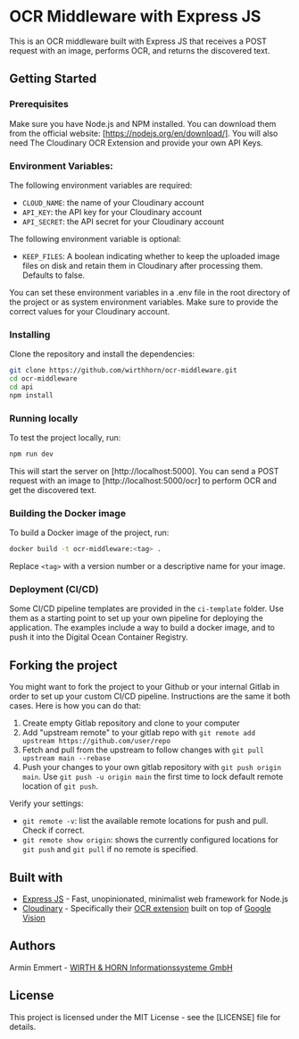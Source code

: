 # OCR Middleware with Express JS

This is an OCR middleware built with Express JS that receives a POST request with an image, performs OCR, and returns the discovered text.

## Getting Started

### Prerequisites

Make sure you have Node.js and NPM installed. You can download them from the official website: [https://nodejs.org/en/download/].
You will also need The Cloudinary OCR Extension and provide your own API Keys.

### Environment Variables:

The following environment variables are required:

- `CLOUD_NAME`: the name of your Cloudinary account
- `API_KEY`: the API key for your Cloudinary account
- `API_SECRET`: the API secret for your Cloudinary account

The following environment variable is optional:

- `KEEP_FILES`: A boolean indicating whether to keep the uploaded image files on disk and retain them in Cloudinary after processing them. Defaults to false.

You can set these environment variables in a .env file in the root directory of the project or as system environment variables. Make sure to provide the correct values for your Cloudinary account.
### Installing

Clone the repository and install the dependencies:

```sh
git clone https://github.com/wirthhorn/ocr-middleware.git
cd ocr-middleware
cd api
npm install
```

### Running locally

To test the project locally, run:

```sh
npm run dev
```

This will start the server on [http://localhost:5000]. You can send a POST request with an image to [http://localhost:5000/ocr] to perform OCR and get the discovered text.

### Building the Docker image

To build a Docker image of the project, run:

```sh
docker build -t ocr-middleware:<tag> .
```
Replace `<tag>` with a version number or a descriptive name for your image.

### Deployment (CI/CD)

Some CI/CD pipeline templates are provided in the `ci-template` folder. Use them as a starting point to set up your own pipeline for deploying the application. The examples include a way to build a docker image, and to push it into the Digital Ocean Container Registry.


## Forking the project

You might want to fork the project to your Github or your internal Gitlab in order to set up your custom CI/CD pipeline. Instructions are the same it both cases. Here is how you can do that:

1. Create empty Gitlab repository and clone to your computer
2. Add "upstream remote" to your gitlab repo with `git remote add upstream https://github.com/user/repo`
3. Fetch and pull from the upstream to follow changes with `git pull upstream main --rebase`
4. Push your changes to your own gitlab repository with `git push origin main`. Use `git push -u origin main` the first time to lock default remote location of `git push`.

Verify your settings:

- `git remote -v`: list the available remote locations for push and pull. Check if correct.
- `git remote show origin`: shows the currently configured locations for `git push` and `git pull` if no remote is specified.

## Built with

- [Express JS](https://expressjs.com/) - Fast, unopinionated, minimalist web framework for Node.js
- [Cloudinary](https://cloudinary.com/) - Specifically their [OCR extension](https://cloudinary.com/documentation/ocr_text_detection_and_extraction_addon) built on top of [Google Vision](https://cloud.google.com/vision/docs/ocr)

## Authors

Armin Emmert - [WIRTH & HORN Informationssysteme GmbH](https://www.wirth-horn.de/)

## License

This project is licensed under the MIT License - see the [LICENSE] file for details.